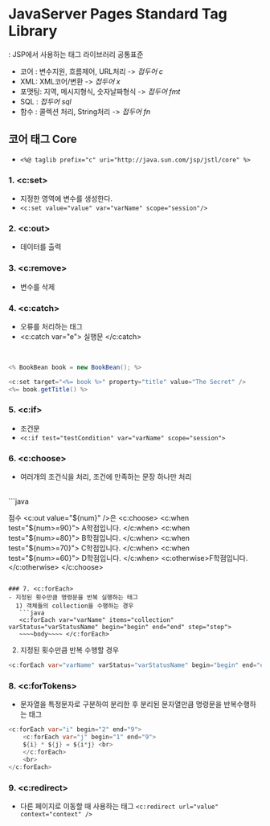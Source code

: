 # JavaServer Pages Standard Tag Library
: JSP에서 사용하는 태그 라이브러리 공통표준

- 코어 : 변수지원, 흐름제어, URL처리 -> *접두어 c*
- XML: XML코어/변환 -> *접두어 x*
- 포맷팅: 지역, 메시지형식, 숫자날짜형식 -> *접두어 fmt*
- SQL : *접두어 sql*
- 함수 : 콜렉션 처리, String처리 -> *접두어 fn*

## 코어 태그 Core
- ` <%@ taglib prefix="c" uri="http://java.sun.com/jsp/jstl/core" %> `

### 1. <c:set>
- 지정한 영역에 변수를 생성한다.
- `<c:set value="value" var="varName" scope="session"/>`

### 2. <c:out>
- 데이터를 출력

### 3. <c:remove>
- 변수를 삭제

### 4. <c:catch>
- 오류를 처리하는 태그
- <c:catch var="e"> 실행문 </c:catch>
<br>

```java
<% BookBean book = new BookBean(); %>

<c:set target="<%= book %>" property="title" value="The Secret" />
<%= book.getTitle() %>
```

### 5. <c:if>
- 조건문
- `<c:if test="testCondition" var="varName" scope="session">`

### 6. <c:choose>
- 여러개의 조건식을 처리, 조건에 만족하는 문장 하나만 처리
<br>
```java
<c:set var="num" value="${95}" />

점수 <c:out value="${num}" />은
<c:choose>
    <c:when test="${num>=90}"> A학점입니다. </c:when>
    <c:when test="${num>=80}"> B학점입니다. </c:when>
    <c:when test="${num>=70}"> C학점입니다. </c:when>
    <c:when test="${num>=60}"> D학점입니다. </c:when>
    <c:otherwise>F학점입니다.</c:otherwise>
</c:choose>
```

### 7. <c:forEach>
- 지정된 횟수만큼 명령문을 반복 실행하는 태그
  1) 객체들의 collection을 수행하는 경우
   ```java
   <c:forEach var="varName" items="collection" varStatus="varStatusName" begin="begin" end="end" step="step">
   ~~~~body~~~~ </c:forEach>
   ```

  2) 지정된 횟수만큼 반복 수행할 경우
   ```java
   <c:forEach var="varName" varStatus="varStatusName" begin="begin" end="end" step="step"> ~~~ body ~~~ </c:forEach>
   ```

### 8. <c:forTokens>
- 문자열을 특정문자로 구분하여 분리한 후 분리된 문자열만큼 명령문을 반복수행하는 태그

```java
<c:forEach var="i" begin="2" end="9">
    <c:forEach var="j" begin="1" end="9">
    ${i} * ${j} = ${i*j} <br>
    </c:forEach>
    <br>
</c:forEach>
```

### 9. <c:redirect>
- 다른 페이지로 이동할 때 사용하는 태그
`<c:redirect url="value" context="context" />`

